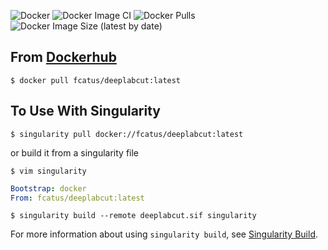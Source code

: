 ![Docker](https://github.com/bchaselab/DLC-Docker/workflows/Docker/badge.svg) ![Docker Image CI](https://github.com/bchaselab/DLC-Docker/workflows/Docker%20Image%20CI/badge.svg) ![Docker Pulls](https://img.shields.io/docker/pulls/fcatus/deeplabcut) ![Docker Image Size (latest by date)](https://img.shields.io/docker/image-size/fcatus/deeplabcut)

## From [Dockerhub](https://hub.docker.com/repository/docker/fcatus/deeplabcut)
```shell
$ docker pull fcatus/deeplabcut:latest
```

## To Use With Singularity
```shell
$ singularity pull docker://fcatus/deeplabcut:latest
```

or build it from a singularity file

```shell
$ vim singularity
```

```yaml
Bootstrap: docker
From: fcatus/deeplabcut:latest
```

```shell
$ singularity build --remote deeplabcut.sif singularity
```

For more information about using `singularity build`, see [Singularity Build](https://sylabs.io/guides/3.1/user-guide/cli/singularity_build.html).
